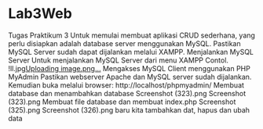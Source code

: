 # Lab3Web
Tugas Praktikum 3
Untuk memulai membuat aplikasi CRUD sederhana, yang perlu disiapkan adalah database server
menggunakan MySQL. Pastikan MySQL Server sudah dapat dijalankan melalui XAMPP.
Menjalankan MySQL Server
Untuk menjalankan MySQL Server dari menu XAMPP Contol.
!ll.jpg[Uploading image.png…]()
Mengakses MySQL Client menggunakan PHP MyAdmin
Pastikan webserver Apache dan MySQL server sudah dijalankan. Kemudian buka melalui browser:
http://localhost/phpmyadmin/
Membuat database dan menambahkan database
Screenshot (323).png
Screenshot (323).png
Membuat file database dan membuat index.php
Screenshot (325).png
Screenshot (326).png
baru kita tambahkan dat, hapus dan ubah data
